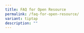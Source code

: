 ```yaml
---
title: FAQ for Open Resource
permalink: /faq-for-open-resource/
variant: tiptap
description: ""
---
```

